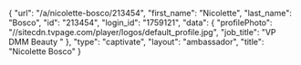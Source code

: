 {
    "url": "\/a\/nicolette-bosco\/213454",
    "first_name": "Nicolette",
    "last_name": "Bosco",
    "id": "213454",
    "login_id": "1759121",
    "data": {
        "profilePhoto": "\/\/sitecdn.tvpage.com\/player\/logos\/default_profile.jpg",
        "job_title": "VP DMM Beauty "
    },
    "type": "captivate",
    "layout": "ambassador",
    "title": "Nicolette Bosco"
}